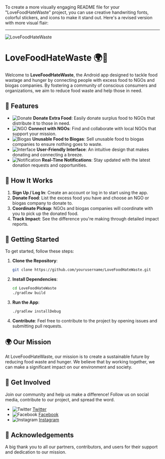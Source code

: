 To create a more visually engaging README file for your "LoveFoodHateWaste" project, you can use creative handwriting fonts, colorful stickers, and icons to make it stand out. Here's a revised version with more visual flair:

---

![LoveFoodHateWaste](https://example.com/lovefoodhatewaste-logo.png)

# **LoveFoodHateWaste** 🌍🍲

Welcome to **LoveFoodHateWaste**, the Android app designed to tackle food wastage and hunger by connecting people with excess food to NGOs and biogas companies. By fostering a community of conscious consumers and organizations, we aim to reduce food waste and help those in need.

## 🌟 Features

- ![Donate](https://example.com/donate-icon.png) **Donate Extra Food**: Easily donate surplus food to NGOs that distribute it to those in need.
- ![NGO](https://example.com/ngo-icon.png) **Connect with NGOs**: Find and collaborate with local NGOs that support your mission.
- ![Biogas](https://example.com/biogas-icon.png) **Unusable Food to Biogas**: Sell unusable food to biogas companies to ensure nothing goes to waste.
- ![Interface](https://example.com/interface-icon.png) **User-Friendly Interface**: An intuitive design that makes donating and connecting a breeze.
- ![Notification](https://example.com/notification-icon.png) **Real-Time Notifications**: Stay updated with the latest donation requests and opportunities.

## 📲 How It Works

1. **Sign Up / Log In**: Create an account or log in to start using the app.
2. **Donate Food**: List the excess food you have and choose an NGO or biogas company to donate to.
3. **Coordinate Pickup**: NGOs and biogas companies will coordinate with you to pick up the donated food.
4. **Track Impact**: See the difference you're making through detailed impact reports.

## 🚀 Getting Started

To get started, follow these steps:

1. **Clone the Repository**: 
   ```bash
   git clone https://github.com/yourusername/LoveFoodHateWaste.git
   ```

2. **Install Dependencies**: 
   ```bash
   cd LoveFoodHateWaste
   ./gradlew build
   ```

3. **Run the App**: 
   ```bash
   ./gradlew installDebug
   ```

4. **Contribute**: Feel free to contribute to the project by opening issues and submitting pull requests.

## 🌍 Our Mission

At LoveFoodHateWaste, our mission is to create a sustainable future by reducing food waste and hunger. We believe that by working together, we can make a significant impact on our environment and society.

## 📣 Get Involved

Join our community and help us make a difference! Follow us on social media, contribute to our project, and spread the word.

- ![Twitter](https://example.com/twitter-icon.png) [Twitter](https://twitter.com/LoveFoodHateWaste)
- ![Facebook](https://example.com/facebook-icon.png) [Facebook](https://facebook.com/LoveFoodHateWaste)
- ![Instagram](https://example.com/instagram-icon.png) [Instagram](https://instagram.com/LoveFoodHateWaste)

## 🙌 Acknowledgements

A big thank you to all our partners, contributors, and users for their support and dedication to our mission.
